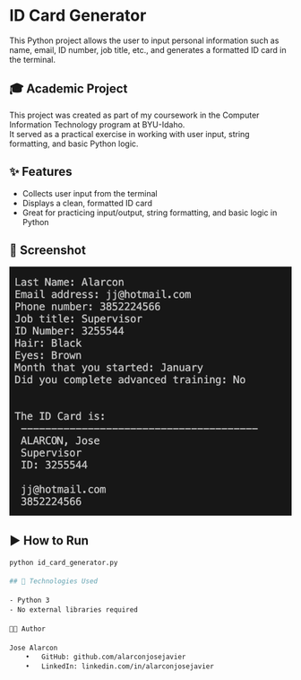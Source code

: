 # ID Card Generator
This Python project allows the user to input personal information such as name, email, ID number, job title, etc., and generates a formatted ID card in the terminal.

## 🎓 Academic Project
This project was created as part of my coursework in the Computer Information Technology program at BYU-Idaho.  
It served as a practical exercise in working with user input, string formatting, and basic Python logic.

## ✨ Features
- Collects user input from the terminal
- Displays a clean, formatted ID card
- Great for practicing input/output, string formatting, and basic logic in Python

## 📸 Screenshot

![ID Card Output](https://github.com/alarconjosejavier/bat-id-generator/blob/main/batch.png?raw=true)

## ▶️ How to Run

```bash
python id_card_generator.py

## 📂 Technologies Used

- Python 3
- No external libraries required

👨‍💻 Author

Jose Alarcon
	•	GitHub: github.com/alarconjosejavier
	•	LinkedIn: linkedin.com/in/alarconjosejavier